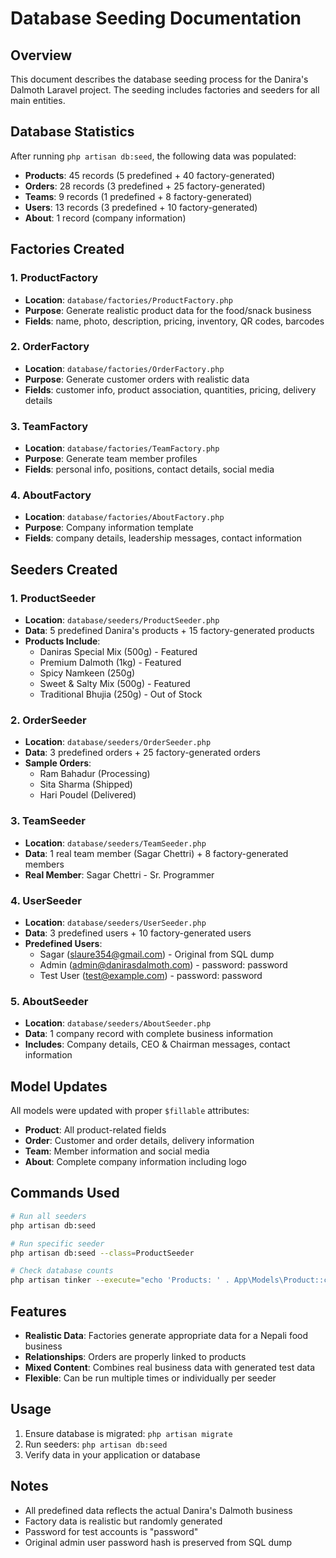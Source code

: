 # Database Seeding Documentation

## Overview

This document describes the database seeding process for the Danira's Dalmoth Laravel project. The seeding includes factories and seeders for all main entities.

## Database Statistics

After running `php artisan db:seed`, the following data was populated:

-   **Products**: 45 records (5 predefined + 40 factory-generated)
-   **Orders**: 28 records (3 predefined + 25 factory-generated)
-   **Teams**: 9 records (1 predefined + 8 factory-generated)
-   **Users**: 13 records (3 predefined + 10 factory-generated)
-   **About**: 1 record (company information)

## Factories Created

### 1. ProductFactory

-   **Location**: `database/factories/ProductFactory.php`
-   **Purpose**: Generate realistic product data for the food/snack business
-   **Fields**: name, photo, description, pricing, inventory, QR codes, barcodes

### 2. OrderFactory

-   **Location**: `database/factories/OrderFactory.php`
-   **Purpose**: Generate customer orders with realistic data
-   **Fields**: customer info, product association, quantities, pricing, delivery details

### 3. TeamFactory

-   **Location**: `database/factories/TeamFactory.php`
-   **Purpose**: Generate team member profiles
-   **Fields**: personal info, positions, contact details, social media

### 4. AboutFactory

-   **Location**: `database/factories/AboutFactory.php`
-   **Purpose**: Company information template
-   **Fields**: company details, leadership messages, contact information

## Seeders Created

### 1. ProductSeeder

-   **Location**: `database/seeders/ProductSeeder.php`
-   **Data**: 5 predefined Danira's products + 15 factory-generated products
-   **Products Include**:
    -   Daniras Special Mix (500g) - Featured
    -   Premium Dalmoth (1kg) - Featured
    -   Spicy Namkeen (250g)
    -   Sweet & Salty Mix (500g) - Featured
    -   Traditional Bhujia (250g) - Out of Stock

### 2. OrderSeeder

-   **Location**: `database/seeders/OrderSeeder.php`
-   **Data**: 3 predefined orders + 25 factory-generated orders
-   **Sample Orders**:
    -   Ram Bahadur (Processing)
    -   Sita Sharma (Shipped)
    -   Hari Poudel (Delivered)

### 3. TeamSeeder

-   **Location**: `database/seeders/TeamSeeder.php`
-   **Data**: 1 real team member (Sagar Chettri) + 8 factory-generated members
-   **Real Member**: Sagar Chettri - Sr. Programmer

### 4. UserSeeder

-   **Location**: `database/seeders/UserSeeder.php`
-   **Data**: 3 predefined users + 10 factory-generated users
-   **Predefined Users**:
    -   Sagar (slaure354@gmail.com) - Original from SQL dump
    -   Admin (admin@danirasdalmoth.com) - password: password
    -   Test User (test@example.com) - password: password

### 5. AboutSeeder

-   **Location**: `database/seeders/AboutSeeder.php`
-   **Data**: 1 company record with complete business information
-   **Includes**: Company details, CEO & Chairman messages, contact information

## Model Updates

All models were updated with proper `$fillable` attributes:

-   **Product**: All product-related fields
-   **Order**: Customer and order details, delivery information
-   **Team**: Member information and social media
-   **About**: Complete company information including logo

## Commands Used

```bash
# Run all seeders
php artisan db:seed

# Run specific seeder
php artisan db:seed --class=ProductSeeder

# Check database counts
php artisan tinker --execute="echo 'Products: ' . App\Models\Product::count();"
```

## Features

-   **Realistic Data**: Factories generate appropriate data for a Nepali food business
-   **Relationships**: Orders are properly linked to products
-   **Mixed Content**: Combines real business data with generated test data
-   **Flexible**: Can be run multiple times or individually per seeder

## Usage

1. Ensure database is migrated: `php artisan migrate`
2. Run seeders: `php artisan db:seed`
3. Verify data in your application or database

## Notes

-   All predefined data reflects the actual Danira's Dalmoth business
-   Factory data is realistic but randomly generated
-   Password for test accounts is "password"
-   Original admin user password hash is preserved from SQL dump
